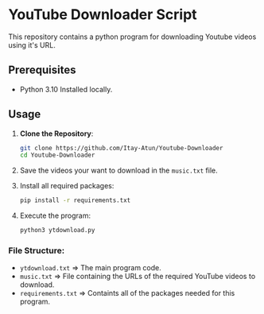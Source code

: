 # YouTube Downloader Script

This repository contains a python program for downloading Youtube videos using it's URL.

## Prerequisites

- Python 3.10 Installed locally.

## Usage

1. **Clone the Repository**:
   ```bash
   git clone https://github.com/Itay-Atun/Youtube-Downloader
   cd Youtube-Downloader
   ```
2. Save the videos your want to download in the `music.txt` file.
3. Install all required packages:
    ```bash
    pip install -r requirements.txt
    ```

5. Execute the program:
   ```bash
   python3 ytdownload.py
   ```

### File Structure:
- `ytdownload.txt` => The main program code.
- `music.txt` => File containing the URLs of the required YouTube videos to download.
- `requirements.txt` => Containts all of the packages needed for this program.
